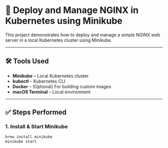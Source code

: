 # 🚀 Deploy and Manage NGINX in Kubernetes using Minikube

This project demonstrates how to deploy and manage a simple NGINX web server in a local Kubernetes cluster using Minikube.

---

## 🛠 Tools Used

- **Minikube** – Local Kubernetes cluster
- **kubectl** – Kubernetes CLI
- **Docker** – (Optional) For building custom images
- **macOS Terminal** – Local environment

---

## ✅ Steps Performed

### 1. Install & Start Minikube

```bash
brew install minikube
minikube start
